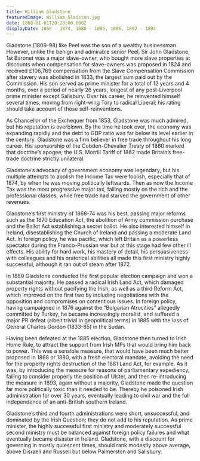 ```yaml
---
title: William Gladstone
featuredImage: William_Gladston.jpg
date: 1868-01-01T20:20:00.000Z
displayDate: 1868 - 1874, 1880 - 1885, 1886, 1892 - 1894
---
```


Gladstone (1809-98) like Peel was the son of a wealthy businessman. However, unlike the benign and admirable senior Peel, Sir John Gladstone, 1st Baronet was a major slave-owner, who bought more slave properties at discounts when compensation for slave-owners was proposed in 1824 and received £106,769 compensation from the Slave Compensation Commission after slavery was abolished in 1833, the largest sum paid out by the Commission. His son served as prime minister for a total of 12 years and 4 months, over a period of nearly 26 years, longest of any post-Liverpool prime minister except Salisbury. Over his career, he reinvented himself several times, moving from right-wing Tory to radical Liberal; his rating should take account of those self-reinventions.

As Chancellor of the Exchequer from 1853, Gladstone was much admired, but his reputation is overblown. By the time he took over, the economy was expanding rapidly and the debt to GDP ratio was far below its level earlier in the century. Gladstone was a firm believer in free trade throughout his long career. His sponsorship of the Cobden-Chevalier Treaty of 1860 marked that doctrine’s apogee; the U.S. Morrill Tariff of 1862 made Britain’s free-trade doctrine strictly unilateral.

Gladstone’s advocacy of government economy was legendary, but his multiple attempts to abolish the Income Tax were foolish, especially that of 1874, by when he was moving politically leftwards. Then as now the Income Tax was the most progressive major tax, falling mostly on the rich and the professional classes, while free trade had starved the government of other revenues.

Gladstone’s first ministry of 1868-74 was his best, passing major reforms such as the 1870 Education Act, the abolition of Army commission purchase and the Ballot Act establishing a secret ballot. He also interested himself in Ireland, disestablishing the Church of Ireland and passing a moderate Land Act. In foreign policy, he was pacific, which left Britain as a powerless spectator during the Franco-Prussian war but at this stage had few other ill effects. His ability for hard work, his mastery of detail, his persuasiveness with colleagues and his oratorical abilities all made this first ministry highly successful, although it ran out of steam after 1872.

In 1880 Gladstone conducted the first popular election campaign and won a substantial majority. He passed a radical Irish Land Act, which damaged property rights without pacifying the Irish, as well as a third Reform Act, which improved on the first two by including negotiations with the opposition and compromises on contentious issues. In foreign policy, having campaigned in 1876 against the “Bulgarian Atrocities” allegedly committed by Turkey, he became increasingly moralist, and suffered a major PR defeat (albeit trivial in geopolitical terms) in 1885 with the loss of General Charles Gordon (1833-85) in the Sudan.

Having been defeated at the 1885 election, Gladstone then turned to Irish Home Rule, to attract the support from Irish MPs that would bring him back to power. This was a sensible measure, that would have been much better proposed in 1868 or 1880, with a fresh electoral mandate, avoiding the need for the property rights destruction of the 1881 Land Act, for example. As it was, by introducing the measure for reasons of parliamentary expediency, failing to consider properly the position of Ulster, and then re-introducing the measure in 1893, again without a majority, Gladstone made the question far more politically toxic than it needed to be. Thereby he poisoned Irish administration for over 30 years, eventually leading to civil war and the full independence of an anti-British southern Ireland.

Gladstone’s third and fourth administrations were short, unsuccessful, and dominated by the Irish Question; they do not add to his reputation. As prime minister, the highly successful first ministry and moderately successful second ministry must be balanced against foreign policy failures and what eventually became disaster in Ireland. Gladstone, with a discount for governing in mostly quiescent times, should rank modestly above average, above Disraeli and Russell but below Palmerston and Salisbury.
